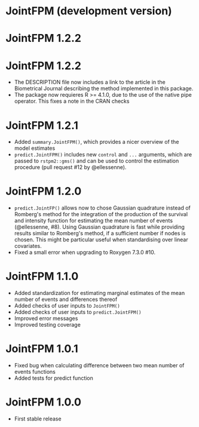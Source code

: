 # JointFPM (development version)

# JointFPM 1.2.2

# JointFPM 1.2.2

- The DESCRIPTION file now includes a link to the article in the Biometrical Journal describing the method implemented in this package.
- The package now requieres R >= 4.1.0, due to the use of the native pipe operator. This fixes a note in the CRAN checks

# JointFPM 1.2.1

- Added `summary.JointFPM()`, which provides a nicer overview of the model estimates
- `predict.JointFPM()` includes new `control` and `...` arguments, which are passed to `rstpm2::gms()` and can be used to control the estimation procedure (pull request #12 by @ellessenne).

# JointFPM 1.2.0
- `predict.JointFP()` allows now to chose Gaussian quadrature instead of Romberg's method for the integration of the production of the survival and intensity function for estimating the mean number of events (@ellessenne, #8). Using Gaussian quadrature is fast while providing results similar to Romberg's method, if a sufficient number if nodes is chosen. This might be particular useful when standardising over linear covariates.
- Fixed a small error when upgrading to Roxygen 7.3.0 #10.

# JointFPM 1.1.0

- Added standardization for estimating marginal estimates of the mean number of events and differences thereof
- Added checks of user inputs to `JointFPM()`
- Added checks of user inputs to `predict.JointFPM()`
- Improved error messages
- Improved testing coverage

# JointFPM 1.0.1

- Fixed bug when calculating difference between two mean number of events functions
- Added tests for predict function

# JointFPM 1.0.0

- First stable release

